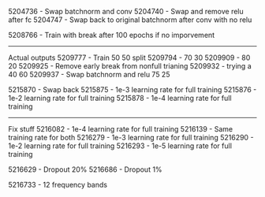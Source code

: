 5204736 - Swap batchnorm and conv
5204740 - Swap and remove relu after fc
5204747 - Swap back to original batchnorm after conv with no relu

5208766 - Train with break after 100 epochs if no imporvement

--- 
Actual outputs
5209777 - Train 50 50 split
5209794 - 70 30
5209909 - 80 20
5209925 - Remove early break from nonfull trianing
5209932 - trying a 40 60
5209937 - Swap batchnorm and relu  75 25

5215870 - Swap back
5215875 - 1e-3 learning rate for full training
5215876 - 1e-2 learning rate for full training
5215878 - 1e-4 learning rate for full training

--- 
Fix stuff
5216082 - 1e-4 learning rate for full training
5216139 - Same training rate for both
5216279 - 1e-3 learning rate for full training
5216290 - 1e-2 learning rate for full training
5216293 - 1e-5 learning rate for full training

5216629 - Dropout 20%
5216686 - Dropout 1%

5216733 - 12 frequency bands




